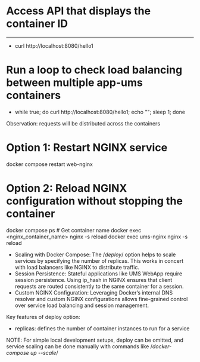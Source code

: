 # Access API that displays the container ID
--------------------------------------------------------
- curl http://localhost:8080/hello1

# Run a loop to check load balancing between multiple app-ums containers
- while true; do curl http://localhost:8080/hello1; echo ""; sleep 1; done

Observation: requests will be distributed across the containers


# Option 1: Restart NGINX service
docker compose restart web-nginx

# Option 2: Reload NGINX configuration without stopping the container
docker compose ps # Get container name
docker exec <nginx_container_name> nginx -s reload
docker exec ums-nginx nginx -s reload



- Scaling with Docker Compose: The /*deploy*/ option helps to scale services by specifying the number of replicas. This works in concert with load balancers like NGINX to distribute traffic.
- Session Persistence: Stateful applications like UMS WebApp require session persistence. Using ip_hash in NGINX ensures that client requests are routed consistently to the same container for a session.
- Custom NGINX Configuration: Leveraging Docker’s internal DNS resolver and custom NGINX configurations allows fine-grained control over service load balancing and session management.


Key features of deploy option:
- replicas: defines the number of container instances to run for a service


NOTE: For simple local development setups, deploy can be omitted, and service scaling can be done manually with commands like /*docker-compose up --scale*/